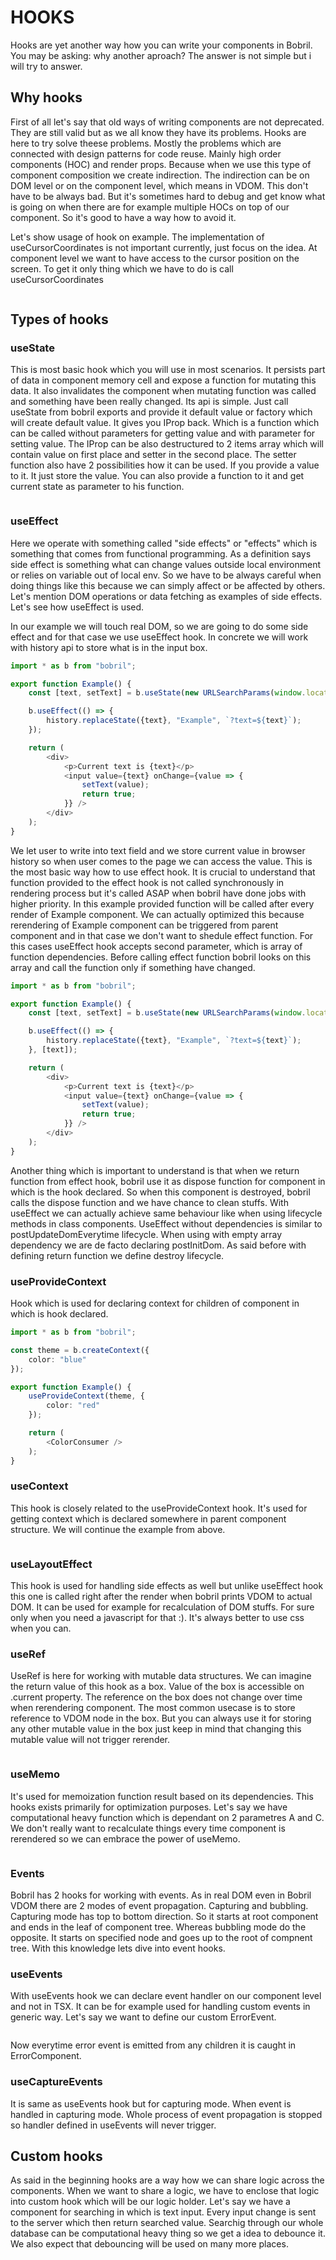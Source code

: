 # HOOKS
Hooks are yet another way how you can write your components in Bobril. You may be asking: why another aproach? The answer is not simple but i will try to answer.

## Why hooks
First of all let's say that old ways of writing components are not deprecated. They are still valid but as we all know they have its problems. Hooks are here to try solve theese problems. Mostly the problems which are connected with design patterns for code reuse. Mainly high order components (HOC) and render props. Because when we use this type of component composition we create indirection. The indirection can be on DOM level or on the component level, which means in VDOM. This don't have to be always bad. But it's sometimes hard to debug and get know what is going on when there are for example multiple HOCs on top of our component. So it's good to have a way how to avoid it.

Let's show usage of hook on example. The implementation of useCursorCoordinates is not important currently, just focus on the idea. At component level we want to have access to the cursor position on the screen. To get it only thing which we have to do is call useCursorCoordinates

<!-- # from-file: ../../examples/hooks/examples/coordinates.tsx -->

```typescript
```

## Types of hooks
### useState
This is most basic hook which you will use in most scenarios. It persists part of data in component memory cell and expose a function for mutating this data. It also invalidates the component when mutating function was called and something have been really changed. Its api is simple. Just call useState from bobril exports and provide it default value or factory which will create default value. It gives you IProp back. Which is a function which can be called without parameters for getting value and with parameter for setting value. The IProp can be also destructured to 2 items array which will contain value on first place and setter in the second place. The setter function also have 2 possibilities how it can be used. If you provide a value to it. It just store the value. You can also provide a function to it and get current state as parameter to his function.

<!-- # from-file: ../../examples/hooks/examples/state.tsx -->

```typescript
```

### useEffect
Here we operate with something called "side effects" or "effects" which is something that comes from functional programming. As a definition says side effect is something what can change values outside local environment or relies on variable out of local env.
So we have to be always careful when doing things like this because we can simply affect or be affected by others. Let's mention DOM operations or data fetching as examples of side effects. Let's see how useEffect is used.

In our example we will touch real DOM, so we are going to do some side effect and for that case we use useEffect hook. In concrete we will work with history api to store what is in the input box.

<!-- # from-file: ../../examples/hooks/examples/effect.tsx -->

```typescript
import * as b from "bobril";

export function Example() {
    const [text, setText] = b.useState(new URLSearchParams(window.location.search).get("text") || "");

    b.useEffect(() => {
        history.replaceState({text}, "Example", `?text=${text}`);
    });

    return (
        <div>
            <p>Current text is {text}</p>
            <input value={text} onChange={value => {
                setText(value);
                return true;
            }} />
        </div>
    );
}
```
We let user to write into text field and we store current value in browser history so when user comes to the page we can access the value.
This is the most basic way how to use effect hook. It is crucial to understand that function provided to the effect hook is not called synchronously in rendering process but it's called ASAP when bobril have done jobs with higher priority.
In this example provided function will be called after every render of Example component. We can actually optimized this because rerendering of Example component can be triggered from parent component and in that case we don't want to shedule effect function.
For this cases useEffect hook accepts second parameter, which is array of function dependencies. Before calling effect function bobril looks on this array and call the function only if something have changed.

<!-- # from-file: ../../examples/hooks/examples/effectImproved.tsx -->

```typescript
import * as b from "bobril";

export function Example() {
    const [text, setText] = b.useState(new URLSearchParams(window.location.search).get("text") || "");

    b.useEffect(() => {
        history.replaceState({text}, "Example", `?text=${text}`);
    }, [text]);

    return (
        <div>
            <p>Current text is {text}</p>
            <input value={text} onChange={value => {
                setText(value);
                return true;
            }} />
        </div>
    );
}
```
Another thing which is important to understand is that when we return function from effect hook, bobril use it as dispose function for component in which is the hook declared. So when this component is destroyed, bobril calls the dispose function and we have chance to clean stuffs.
With useEffect we can actually achieve same behaviour like when using lifecycle methods in class components. UseEffect without dependencies is similar to postUpdateDomEverytime lifecycle. When using with empty array dependency we are de facto declaring postInitDom. As said before with defining return function we define destroy lifecycle.

### useProvideContext
Hook which is used for declaring context for children of component in which is hook declared.

<!-- # from-file: ../../examples/hooks/examples/contextProvider.tsx -->

```typescript
import * as b from "bobril";

const theme = b.createContext({
    color: "blue"
});

export function Example() {
    useProvideContext(theme, {
        color: "red"
    });

    return (
        <ColorConsumer />
    );
}
```

### useContext
This hook is closely related to the useProvideContext hook. It's used for getting context which is declared somewhere in parent component structure. We will continue the example from above.

<!-- # from-file: ../../examples/hooks/examples/contextConsumer.tsx -->

```typescript
```
### useLayoutEffect
This hook is used for handling side effects as well but unlike useEffect hook this one is called right after the render when bobril prints VDOM to actual DOM. It can be used for example for recalculation of DOM stuffs. For sure only when you need a javascript for that :). It's always better to use css when you can. 

### useRef
UseRef is here for working with mutable data structures. We can imagine the return value of this hook as a box. Value of the box is accessible on .current property.
The reference on the box does not change over time when rerendering component. The most common usecase is to store reference to VDOM node in the box. But you can always use it for storing any other mutable value in the box just keep in mind that changing this mutable value will not trigger rerender.

<!-- # from-file: ../../examples/hooks/examples/ref.tsx -->

```typescript
```

### useMemo
It's used for memoization function result based on its dependencies. This hooks exists primarily for optimization purposes. Let's say we have computational heavy function which is dependant on 2 parametres A and C. We don't really want to recalculate things every time
component is rerendered so we can embrace the power of useMemo.

<!-- # from-file: ../../examples/hooks/examples/memo.tsx -->

```typescript
```
### Events
Bobril has 2 hooks for working with events. As in real DOM even in Bobril VDOM there are 2 modes of event propagation. Capturing and bubbling. Capturing mode has top to bottom direction. So it starts at root component and ends in the leaf of component tree. Whereas bubbling mode do the opposite. It starts on specified node and goes up to the root of compnent tree.
With this knowledge lets dive into event hooks.

### useEvents
With useEvents hook we can declare event handler on our component level and not in TSX. It can be for example used for handling custom events in generic way. Let's say we want to define our custom ErrorEvent.

<!-- # from-file: ../../examples/hooks/examples/events.tsx -->

```typescript
```
Now everytime error event is emitted from any children it is caught in ErrorComponent.

### useCaptureEvents
It is same as useEvents hook but for capturing mode. When event is handled in capturing mode. Whole process of event propagation is stopped so handler defined in useEvents will never trigger.

## Custom hooks
As said in the beginning hooks are a way how we can share logic across the components. When we want to share a logic, we have to enclose that logic into custom hook which will be our logic holder. Let's say we have a component for searching in which is text input. Every input change is sent to the server which then return searched value. Searchig through our whole database can be computational heavy thing so we get a idea to debounce it. We also expect that debouncing will be used on many more places.

<!-- # from-file: ../../examples/hooks/examples/debouncer.tsx -->
 
```typescript
```
